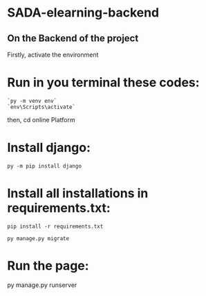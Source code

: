 # SADA-elearning-backend

## On the Backend of the project

Firstly, activate the environment 

# Run in you terminal these codes: 
    `py -m venv env`  
    `env\Scripts\activate`  

then, cd online Platform

# Install django:

`py -m pip install django`

# Install all installations in requirements.txt: 

`pip install -r requirements.txt`

`py manage.py migrate`

# Run the page: 

py manage.py runserver
